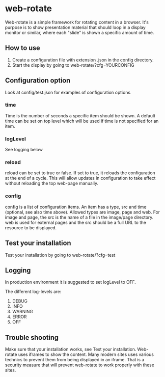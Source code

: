 # web-rotate
Web-rotate is a simple framework for rotating content in a browser.
It's purpose is to show presentation material that should loop in a display
monitor or similar, where each "slide" is shown a specific amount of time.

## How to use

1. Create a configuration file with extension .json in the config directory.
1. Start the display by going to web-rotate/?cfg=YOURCONFIG

## Configuration option

Look at config/test.json for examples of configuration options.

### time
Time is the number of seconds a specific item should be shown.
A default time can be set on top level which will be used if time
is not specified for an item.

### logLevel
See logging below

### reload
reload can be set to true or false. If set to true, it reloads the configuration
at the end of a cycle. This will allow updates in configuration to take
effect without reloading the top web-page manually.

### config
config is a list of configuration items.
An item has a type, src and time (optional, see also time above). Allowed types are image, page and web.
For image and page, the src is the name of a file in the image/page directory.
web is used for external pages and the src should be a full URL to the resource
to be displayed.

## Test your installation
Test your installation by going to web-rotate/?cfg=test

## Logging

In production environment it is suggested to set logLevel to OFF.

The different log-levels are:

1. DEBUG
1. INFO
1. WARNING
1. ERROR
1. OFF

## Trouble shooting
Make sure that your installation works, see Test your installation.
Web-rotate uses iframes to show the content. Many modern sites uses various
technics to prevent them from being displayed in an iframe. That is a security
measure that will prevent web-rotate to work properly with these sites.
